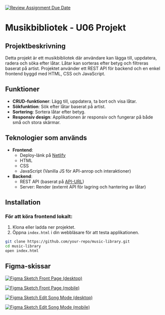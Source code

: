 [![Review Assignment Due Date](https://classroom.github.com/assets/deadline-readme-button-22041afd0340ce965d47ae6ef1cefeee28c7c493a6346c4f15d667ab976d596c.svg)](https://classroom.github.com/a/jvJQvZ5i)

# Musikbibliotek - U06 Projekt

## Projektbeskrivning
Detta projekt är ett musikbibliotek där användare kan lägga till, uppdatera, radera och söka efter låtar. Låtar kan sorteras efter betyg och filtreras baserat på artist. Projektet använder ett REST API för backend och en enkel frontend byggd med HTML, CSS och JavaScript.

## Funktioner
- **CRUD-funktioner**: Lägg till, uppdatera, ta bort och visa låtar.
- **Sökfunktion**: Sök efter låtar baserat på artist.
- **Sortering**: Sortera låtar efter betyg.
- **Responsiv design**: Applikationen är responsiv och fungerar på både små och stora skärmar.

## Teknologier som används
- **Frontend**:
  - Deploy-länk på [Netlify](https://jovial-sunflower-f85d8e.netlify.app)
  - HTML
  - CSS
  - JavaScript (Vanilla JS för API-anrop och interaktioner)
- **Backend**:
  - REST API (baserat på [API-URL](https://u05-music-library-api.onrender.com/api/songs))
  - Server: Render (externt API för lagring och hantering av låtar)

## Installation

### För att köra frontend lokalt:

1. Klona eller ladda ner projektet.
2. Öppna `index.html` i din webbläsare för att testa applikationen.

```bash
git clone https://github.com/your-repo/music-library.git
cd music-library
open index.html
```

## Figma-skissar

[![Figma Sketch Front Page (desktop)](https://www.figma.com/embed?embed_host=github&url=https://www.figma.com/design/MyttYqSAjDlaZysy1cmrdJ/U06-SKISS---SHAHRYAR?node-id=1-4&t=WWuIkflG0Sey7Ixq-1)](https://www.figma.com/design/MyttYqSAjDlaZysy1cmrdJ/U06-SKISS---SHAHRYAR?node-id=1-4&t=WWuIkflG0Sey7Ixq-1)

[![Figma Sketch Front Page (mobile)](https://www.figma.com/embed?embed_host=github&url=https://www.figma.com/design/MyttYqSAjDlaZysy1cmrdJ/U06-SKISS---SHAHRYAR?node-id=1-3&t=WWuIkflG0Sey7Ixq-1)](https://www.figma.com/design/MyttYqSAjDlaZysy1cmrdJ/U06-SKISS---SHAHRYAR?node-id=1-3&t=WWuIkflG0Sey7Ixq-1)

[![Figma Sketch Edit Song Mode (desktop)](https://www.figma.com/embed?embed_host=github&url=https://www.figma.com/design/MyttYqSAjDlaZysy1cmrdJ/U06-SKISS---SHAHRYAR?node-id=2-86&t=WWuIkflG0Sey7Ixq-1)](https://www.figma.com/design/MyttYqSAjDlaZysy1cmrdJ/U06-SKISS---SHAHRYAR?node-id=2-86&t=WWuIkflG0Sey7Ixq-1)

[![Figma Sketch Edit Song Mode (mobile)](https://www.figma.com/embed?embed_host=github&url=https://www.figma.com/design/MyttYqSAjDlaZysy1cmrdJ/U06-SKISS---SHAHRYAR?node-id=2-130&t=WWuIkflG0Sey7Ixq-1)](https://www.figma.com/design/MyttYqSAjDlaZysy1cmrdJ/U06-SKISS---SHAHRYAR?node-id=2-130&t=WWuIkflG0Sey7Ixq-1)

